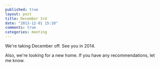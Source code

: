 ```yaml
---
published: true
layout: post
title: December 3rd 
date: "2013-12-01 15:10"
comments: true
categories: meeting
---
```

We're taking December off. See you in 2014.

Also, we're looking for a new home. If you have any recommendations, let
me know.
